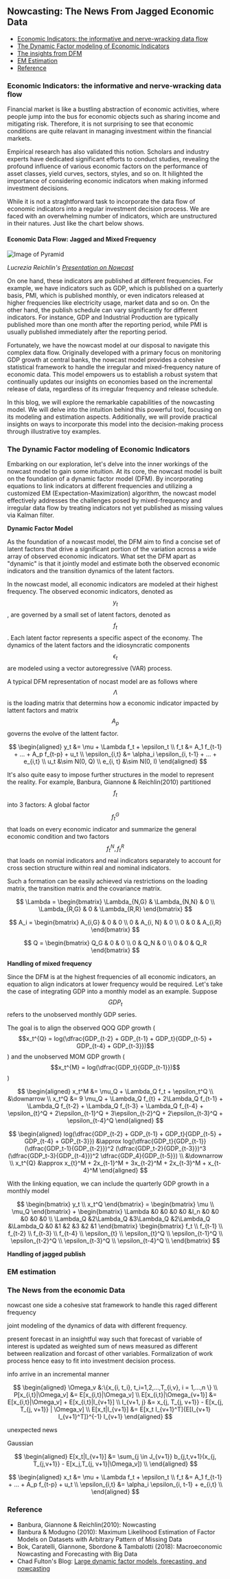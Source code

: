 
#


## Nowcasting: The News From Jagged Economic Data 

- [Economic Indicators: the informative and nerve-wracking data flow](#data)
- [The Dynamic Factor modeling of Economic Indicators](#dfm)
- [The insights from DFM](#news)
- [EM Estimation](#em)
- [Reference](#ref)


### Economic Indicators: the informative and nerve-wracking data flow <a name="data"></a>


Financial market is like a bustling abstraction of economic activities, where people jump into the bus for economic objects such as sharing income and mitigating risk. Therefore, it is not surprising to see that economic conditions are quite relavant in managing investment within the financial markets.

Empirical research has also validated this notion. Scholars and industry experts have dedicated significant efforts to conduct studies, revealing the profound influence of various economic factors on the performance of asset classes, yield curves, sectors, styles, and so on. It hilighted the importance of considering economic indicators when making informed investment decisions.

While it is not a straghtforward task to incorporate the data flow of economic indicators into a regular investment decision process. We are faced with an overwhelming number of indicators, which are unstructured in their natures. Just like the chart below shows.

#### Economic Data Flow: Jagged and Mixed Frequency

![Image of Pyramid](https://raw.githubusercontent.com/SkyBlueRW/SkyBlueRW.github.io/main/_posts/asset/ragged_economic_indicator.png)

*Lucrezia Reichlin's [Presentation on Nowcast](https://www.oecd.org/naec/new-economic-policymaking/NAEC_2019_Nowcasting_L_Reichlin.pdf)*

On one hand, these indicators are published at different frequencies. For example, we have indicators such as GDP, which is published on a quarterly basis, PMI, which is published monthly, or even indicators released at higher frequencies like electricity usage, market data and so on. On the other hand, the publish schedule can vary significantly for different indicators. For instance, GDP and Industrial Production  are typically published more than one month after the reporting period, while PMI is usually published immediately after the reporting period. 

Fortunately, we have the nowcast model at our disposal to navigate this complex data flow. Originally developed with a primary focus on monitoring GDP growth at central banks, the nowcast model provides a cohesive statistical framework to handle the irregular and mixed-frequency nature of economic data. This model empowers us to establish a robust system that continually updates our insights on economies based on the incremental release of data, regardless of its irregular frequency and release schedule.

In this blog, we will explore the remarkable capabilities of the nowcasting model. We will delve into the intuition behind this powerful tool, focusing on its modeling and estimation aspects. Additionally, we will provide practical insights on ways to incorporate this model into the decision-making process through illustrative toy examples.

### The Dynamic Factor modeling of Economic Indicators <a name="dfm"></a>

Embarking on our exploration, let's delve into the inner workings of the nowcast model to gain some intuition. At its core, the nowcast model is built on the foundation of a dynamic factor model (DFM). By incorporating equations to link indicators at different frequencies and utilizing a customized EM (Expectation-Maximization) algorithm, the nowcast model effectively addresses the challenges posed by mixed-frequency and irregular data flow by treating indicators not yet published as missing values via Kalman filter.

**Dynamic Factor Model**


As the foundation of a nowcast model, the DFM aim to find a concise set of latent factors that drive a significant portion of the variation across a wide array of observed economic indicators. What set the DFM apart as "dynamic" is that it jointly model and estimate both the observed economic indicators and the transition dynamics of the latent factors. 

In the nowcast model, all economic indicators are modeled at their highest frequency. The observed economic indicators, denoted as $$y_t$$, are governed by a small set of latent factors, denoted as $$f_t$$. Each latent factor represents a specific aspect of the economy. The dynamics of the latent factors and the idiosyncratic components $$\epsilon_t$$ are modeled using a vector autoregressive (VAR) process.

A typical DFM representation of nocast model are as follows where $$\Lambda$$ is the loading matrix that determins how a economic indicator impacted by lattent factors and matrix $$A_p$$ governs the evolve of the lattent factor. 

$$
\begin{aligned}
y_t &= \mu + \Lambda f_t + \epsilon_t \\
f_t &= A_1 f_{t-1} + ... + A_p f_{t-p} + u_t \\ 
\epsilon_{i,t} &= \alpha_i \epsilon_{i, t-1} + ... + e_{i,t} \\ 
u_t &\sim N(0, Q) \\
e_{i, t} &\sim N(0, I)
\end{aligned}
$$

It's also quite easy to impose further structures in the model to represent the reality. For example, Banbura, Giannone & Reichlin(2010) partitioned $$f_t$$ into 3 factors: A global factor $$f_t^{G}$$ that loads on every economic indicator and summarize the general economic condition and two factors $$f_t^{N}, f_t^{R}$$ that loads on nomial indicators and real indicators separately to account for cross section structure within real and nominal indicators.

Such a formation can be easily achieved via restrictions on the loading matrix, the transition matrix and the covariance matrix.

$$
\Lambda = \begin{bmatrix}
    \Lambda_{N,G} & \Lambda_{N,N} & 0 \\
    \Lambda_{R,G} & 0 & \Lambda_{R,R}
\end{bmatrix}
$$

$$
A_i = \begin{bmatrix}
    A_{i,G} & 0 & 0 \\
    0 & A_{i, N} & 0 \\
    0 & 0 & A_{i,R}
\end{bmatrix}
$$

$$
Q = \begin{bmatrix}
    Q_G & 0 & 0 \\
    0 & Q_N & 0 \\
    0 & 0 & Q_R
\end{bmatrix}
$$

**Handling of mixed frequency**

Since the DFM is at the highest frequencies of all economic indicators, an equation to align indicators at lower frequency would be required. Let's take the case of integrating GDP into a monthly model as an example. Suppose $$GDP_t$$ refers to the unobserved monthly GDP series. 

The goal is to align the observed QOQ GDP growth ($$x_t^{Q} = log(\dfrac{GDP_{t-2} + GDP_{t-1} + GDP_t}{GDP_{t-5} + GDP_{t-4} + GDP_{t-3}})$$) and the unobserved MOM GDP growth ($$x_t^{M} = log(\dfrac{GDP_t}{GDP_{t-1}})$$)

$$
\begin{aligned}
x_t^M &= \mu_Q + \Lambda_Q f_t + \epsilon_t^Q \\ 
&\downarrow \\ 
x_t^Q &= 9 \mu_Q + \Lambda_Q f_{t} + 2\Lambda_Q f_{t-1} + \Lambda_Q f_{t-2} + \Lambda_Q f_{t-3} + \Lambda_Q f_{t-4} + \epsilon_{t}^Q + 2\epsilon_{t-1}^Q + 3\epsilon_{t-2}^Q + 2\epsilon_{t-3}^Q + \epsilon_{t-4}^Q 
\end{aligned}
$$

$$
\begin{aligned}
log(\dfrac{GDP_{t-2} + GDP_{t-1} + GDP_t}{GDP_{t-5} + GDP_{t-4} + GDP_{t-3}}) &\approx  log(\dfrac{GDP_t}{GDP_{t-1}} (\dfrac{GDP_t-1}{GDP_{t-2}})^2 (\dfrac{GDP_t-2}{GDP_{t-3}})^3 (\dfrac{GDP_t-3}{GDP_{t-4}})^2 \dfrac{GDP_4}{GDP_{t-5}}) \\
&\downarrow \\
x_t^{Q} &\approx x_{t}^M + 2x_{t-1}^M + 3x_{t-2}^M + 2x_{t-3}^M + x_{t-4}^M
\end{aligned}
$$

With the linking equation, we can include the quarterly GDP growth in a monthly model 

$$
\begin{bmatrix}
  y_t \\
  x_t^Q
\end{bmatrix} = \begin{bmatrix}
  \mu \\
  \mu_Q
\end{bmatrix} +  \begin{bmatrix}
  \Lambda &0 &0 &0 &0 &I_n &0 &0 &0 &0 &0 \\
  \Lambda_Q &2\Lambda_Q &3\Lambda_Q &2\Lambda_Q &\Lambda_Q &0 &1 &2 &3 &2 &1
\end{bmatrix}  \begin{bmatrix}
  f_t \\
  f_{t-1} \\
  f_{t-2} \\ 
  f_{t-3} \\
  f_{t-4} \\
  \epsilon_{t} \\
  \epsilon_{t}^Q \\
  \epsilon_{t-1}^Q \\
  \epsilon_{t-2}^Q \\
  \epsilon_{t-3}^Q \\
  \epsilon_{t-4}^Q \\
\end{bmatrix}
$$





**Handling of jagged publish**



### EM estimation <a name="news"></a>

### The News from the economic Data <a name="news"></a>



nowcast 
one side a cohesive stat framework to handle this raged different frequency

joint modeling of the dynamics of data with different frequency.

present forecast in an insightful way such that forecast of variable of interest is updated as weighted sum of news measured as different between realization and forcast of other variables. Formalization of work process hence easy to fit into investment decision process.

info arrive in an incremental manner




$$
\begin{aligned}
\Omega_v &:\{x_{i, t_i}, t_i=1,2,...,T_{i,v}, i = 1,...,n \} \\
P[x_{i,t}|\Omega_v] &= E[x_{i,t}|\Omega_v] \\ 
E[x_{i,t}|\Omega_{v+1}] &= E[x_{i,t}|\Omega_v] + E[x_{i,t}|I_{v+1}] \\ 
I_{v+1, j} &= x_{j, T_{j, v+1}} - E[x_{j, T_{j, v+1}} | \Omega_v] \\
E[x_t|I_{v+1}] &= E[x_t I_{v+1}^T]{E[I_{v+1} I_{v+1}^T]}^{-1} I_{v+1}
\end{aligned}
$$

unexpected news

Gaussian


$$
\begin{aligned}
E[x_t|I_{v+1}] &= \sum_{j \in J_{v+1}} b_{j,t,v+1}(x_{j, T_{j,v+1}} - E[x_j,T_{j, v+1}|\Omega_v]) \\ 
\end{aligned}
$$


$$
\begin{aligned}
x_t &= \mu + \Lambda f_t + \epsilon_t \\
f_t &= A_1 f_{t-1} + ... + A_p f_{t-p} + u_t \\ 
\epsilon_{i,t} &= \alpha_i \epsilon_{i, t-1} + e_{i,t} \\ 
\end{aligned}
$$


### Reference <a name="ref"></a>


- Banbura, Giannone & Reichlin(2010): Nowcasting
- Banbura & Modugno (2010): Maximum Likelihood Estimation of Factor Models on Datasets with Arbitrary Pattern of Missing Data
- Bok, Caratelli, Giannone, Sbordone & Tambalotti (2018): Macroeconomic Nowcasting and Forecasting with Big Data
- Chad Fulton's Blog: [Large dynamic factor models, forecasting, and nowcasting](http://www.chadfulton.com/topics/statespace_large_dynamic_factor_models.html)
